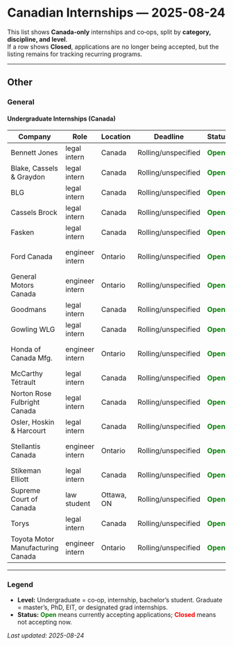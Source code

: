 
# Canadian Internships — 2025-08-24

This list shows **Canada‑only** internships and co‑ops, split by **category, discipline, and level**.  
If a row shows **Closed**, applications are no longer being accepted, but the listing remains for tracking recurring programs.

---

## Other

### General

#### Undergraduate Internships (Canada)

| Company | Role | Location | Deadline | Status | Tags | Link |
|--------|------|----------|----------|--------|------|------|
| Bennett Jones | legal intern | Canada | Rolling/unspecified | <span style="color:green;font-weight:bold">Open</span> | law | [Apply](https://www.bennettjones.com/Careers) |
| Blake, Cassels & Graydon | legal intern | Canada | Rolling/unspecified | <span style="color:green;font-weight:bold">Open</span> | law | [Apply](https://www.blakes.com/careers) |
| BLG | legal intern | Canada | Rolling/unspecified | <span style="color:green;font-weight:bold">Open</span> | law | [Apply](https://www.blg.com/en/careers) |
| Cassels Brock | legal intern | Canada | Rolling/unspecified | <span style="color:green;font-weight:bold">Open</span> | law | [Apply](https://cassels.com/careers) |
| Fasken | legal intern | Canada | Rolling/unspecified | <span style="color:green;font-weight:bold">Open</span> | law | [Apply](https://www.fasken.com/en/careers) |
| Ford Canada | engineer intern | Ontario | Rolling/unspecified | <span style="color:green;font-weight:bold">Open</span> | electrical, industrial, mechanical | [Apply](https://corporate.ford.ca/careers.html) |
| General Motors Canada | engineer intern | Ontario | Rolling/unspecified | <span style="color:green;font-weight:bold">Open</span> | electrical, industrial, mechanical | [Apply](https://careers.gm.com) |
| Goodmans | legal intern | Canada | Rolling/unspecified | <span style="color:green;font-weight:bold">Open</span> | law | [Apply](https://goodmans.ca/careers) |
| Gowling WLG | legal intern | Canada | Rolling/unspecified | <span style="color:green;font-weight:bold">Open</span> | law | [Apply](https://gowlingwlg.com/en/careers) |
| Honda of Canada Mfg. | engineer intern | Ontario | Rolling/unspecified | <span style="color:green;font-weight:bold">Open</span> | electrical, industrial, mechanical | [Apply](https://www.hondacanadamfg.ca/en/careers) |
| McCarthy Tétrault | legal intern | Canada | Rolling/unspecified | <span style="color:green;font-weight:bold">Open</span> | law | [Apply](https://www.mccarthy.ca/en/careers) |
| Norton Rose Fulbright Canada | legal intern | Canada | Rolling/unspecified | <span style="color:green;font-weight:bold">Open</span> | law | [Apply](https://www.nortonrosefulbright.com/en-ca/careers) |
| Osler, Hoskin & Harcourt | legal intern | Canada | Rolling/unspecified | <span style="color:green;font-weight:bold">Open</span> | law | [Apply](https://www.osler.com/en/careers) |
| Stellantis Canada | engineer intern | Ontario | Rolling/unspecified | <span style="color:green;font-weight:bold">Open</span> | electrical, industrial, mechanical | [Apply](https://careers.fcagroup.com) |
| Stikeman Elliott | legal intern | Canada | Rolling/unspecified | <span style="color:green;font-weight:bold">Open</span> | law | [Apply](https://www.stikeman.com/en-ca/careers) |
| Supreme Court of Canada | law student | Ottawa, ON | Rolling/unspecified | <span style="color:green;font-weight:bold">Open</span> | law | [Apply](https://www.scc-csc.ca/jobs-emplois/index-eng.aspx) |
| Torys | legal intern | Canada | Rolling/unspecified | <span style="color:green;font-weight:bold">Open</span> | law | [Apply](https://www.torys.com/careers) |
| Toyota Motor Manufacturing Canada | engineer intern | Ontario | Rolling/unspecified | <span style="color:green;font-weight:bold">Open</span> | electrical, industrial, mechanical | [Apply](https://tmmc.ca/en/careers) |


---

### Legend
- **Level:** Undergraduate = co‑op, internship, bachelor’s student. Graduate = master’s, PhD, EIT, or designated grad internships.
- **Status:** <span style="color:green;font-weight:bold">Open</span> means currently accepting applications; <span style="color:red;font-weight:bold">Closed</span> means not accepting now.


_Last updated: 2025-08-24_


